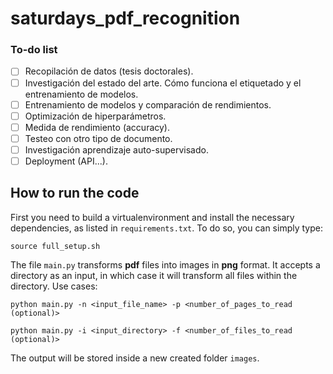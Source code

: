 # saturdays_pdf_recognition

### To-do list

- [ ] Recopilación de datos (tesis doctorales).
- [ ] Investigación del estado del arte. Cómo funciona el etiquetado y el entrenamiento de modelos.
- [ ] Entrenamiento de modelos y comparación de rendimientos. 
- [ ] Optimización de hiperparámetros.
- [ ] Medida de rendimiento (accuracy).
- [ ] Testeo con otro tipo de documento.
- [ ] Investigación aprendizaje auto-supervisado. 
- [ ] Deployment (API...).

## How to run the code

First you need to build a virtualenvironment and install the necessary dependencies, as listed in ```requirements.txt```. To do so, you can simply type:

```
source full_setup.sh
```

The file ```main.py``` transforms **pdf** files into images in **png** format. It accepts a directory as an input, in which case it will transform all files within the directory. Use cases:

```
python main.py -n <input_file_name> -p <number_of_pages_to_read (optional)>
```

```
python main.py -i <input_directory> -f <number_of_files_to_read (optional)>
```

The output will be stored inside a new created folder ```images```.